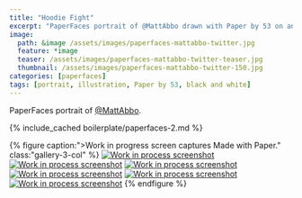 ```yaml
---
title: "Hoodie Fight"
excerpt: "PaperFaces portrait of @MattAbbo drawn with Paper by 53 on an iPad."
image: 
  path: &image /assets/images/paperfaces-mattabbo-twitter.jpg 
  feature: *image
  teaser: /assets/images/paperfaces-mattabbo-twitter-teaser.jpg
  thumbnail: /assets/images/paperfaces-mattabbo-twitter-150.jpg
categories: [paperfaces]
tags: [portrait, illustration, Paper by 53, black and white]
---
```


PaperFaces portrait of [@MattAbbo](https://twitter.com/mattabbo).

{% include_cached boilerplate/paperfaces-2.md %}

{% figure caption:">Work in progress screen captures Made with Paper." class:"gallery-3-col" %}
[![Work in process screenshot](/assets/images/paperfaces-mattabbo-process-1-600.jpg)](/assets/images/paperfaces-mattabbo-process-1-lg.jpg) [![Work in process screenshot](/assets/images/paperfaces-mattabbo-process-2-600.jpg)](/assets/images/paperfaces-mattabbo-process-2-lg.jpg) [![Work in process screenshot](/assets/images/paperfaces-mattabbo-process-3-600.jpg)](/assets/images/paperfaces-mattabbo-process-3-lg.jpg) [![Work in process screenshot](/assets/images/paperfaces-mattabbo-process-4-600.jpg)](/assets/images/paperfaces-mattabbo-process-4-lg.jpg) [![Work in process screenshot](/assets/images/paperfaces-mattabbo-process-5-600.jpg)](/assets/images/paperfaces-mattabbo-process-5-lg.jpg) [![Work in process screenshot](/assets/images/paperfaces-mattabbo-process-6-600.jpg)](/assets/images/paperfaces-mattabbo-process-6-lg.jpg)
{% endfigure %}
